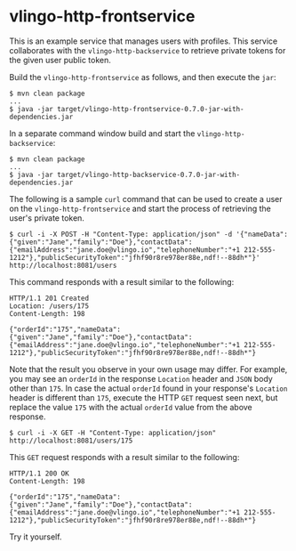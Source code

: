# vlingo-http-frontservice

This is an example service that manages users with profiles. This service collaborates with the
`vlingo-http-backservice` to retrieve private tokens for the given user public token.

Build the `vlingo-http-frontservice` as follows, and then execute the `jar`:

```
$ mvn clean package
...
$ java -jar target/vlingo-http-frontservice-0.7.0-jar-with-dependencies.jar
```

In a separate command window build and start the `vlingo-http-backservice`:

```
$ mvn clean package
...
$ java -jar target/vlingo-http-backservice-0.7.0-jar-with-dependencies.jar
```

The following is a sample `curl` command that can be used to create a user on the `vlingo-http-frontservice` and start the process of retrieving the user's private token.

```
$ curl -i -X POST -H "Content-Type: application/json" -d '{"nameData":{"given":"Jane","family":"Doe"},"contactData":{"emailAddress":"jane.doe@vlingo.io","telephoneNumber":"+1 212-555-1212"},"publicSecurityToken":"jfhf90r8re978er88e,ndf!--88dh*"}' http://localhost:8081/users
```

This command responds with a result similar to the following:

```
HTTP/1.1 201 Created
Location: /users/175
Content-Length: 198

{"orderId":"175","nameData":{"given":"Jane","family":"Doe"},"contactData":{"emailAddress":"jane.doe@vlingo.io","telephoneNumber":"+1 212-555-1212"},"publicSecurityToken":"jfhf90r8re978er88e,ndf!--88dh*"}
```

Note that the result you observe in your own usage may differ. For example, you may see an `orderId` in the response `Location` header and `JSON` body other than `175`. In case the actual `orderId` found in your response's `Location` header is different than `175`, execute the HTTP `GET` request seen next, but replace the value `175` with the actual `orderId` value from the above response.

```
$ curl -i -X GET -H "Content-Type: application/json" http://localhost:8081/users/175
```

This `GET` request responds with a result similar to the following:

```
HTTP/1.1 200 OK
Content-Length: 198

{"orderId":"175","nameData":{"given":"Jane","family":"Doe"},"contactData":{"emailAddress":"jane.doe@vlingo.io","telephoneNumber":"+1 212-555-1212"},"publicSecurityToken":"jfhf90r8re978er88e,ndf!--88dh*"}
```

Try it yourself.
